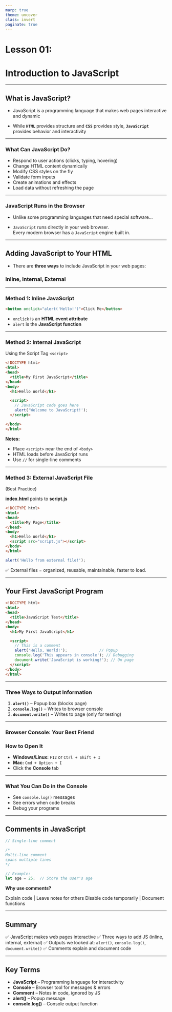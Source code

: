 ```yaml
---
marp: true
theme: uncover
class: invert
paginate: true
---
```


# Lesson 01: 
# Introduction to JavaScript

---

## What is JavaScript?

* JavaScript is a programming language that makes web pages interactive and dynamic

* While **`HTML`** provides structure and **`CSS`** provides style, **`JavaScript`** provides behavior and interactivity

---

### What Can JavaScript Do?

- Respond to user actions (clicks, typing, hovering)  
- Change HTML content dynamically  
- Modify CSS styles on the fly  
- Validate form inputs  
- Create animations and effects  
- Load data without refreshing the page  

---

### JavaScript Runs in the Browser

* Unlike some programming languages that need 
special software...  

* `JavaScript` runs directly in your web browser.  
Every modern browser has a `JavaScript` engine built in.

---

## Adding JavaScript to Your HTML

* There are **three ways** to include JavaScript in your web pages:
### Inline, Internal, External

---

### Method 1: Inline JavaScript

```html
<button onclick="alert('Hello!')">Click Me</button>
````

* `onclick` is an **HTML event attribute**
* `alert` is the **JavaScript function**



---

### Method 2: Internal JavaScript 
Using the Script Tag `<script>`

```html
<!DOCTYPE html>
<html>
<head>
  <title>My First JavaScript</title>
</head>
<body>
  <h1>Hello World</h1>

  <script>
    // JavaScript code goes here
    alert('Welcome to JavaScript!');
  </script>

</body>
</html>
```

**Notes:**

* Place `<script>` near the end of `<body>`
* HTML loads before JavaScript runs
* Use `//` for single-line comments

---

### Method 3: External JavaScript File 
(Best Practice)

**index.html** points to **script.js**

```html
<!DOCTYPE html>
<html>
<head>
  <title>My Page</title>
</head>
<body>
  <h1>Hello World</h1>
  <script src="script.js"></script>
</body>
</html>
```

```javascript
alert('Hello from external file!');
```

✅ External files = organized, reusable, maintainable, faster to load.

---

## Your First JavaScript Program

```html
<!DOCTYPE html>
<html>
<head>
  <title>JavaScript Test</title>
</head>
<body>
  <h1>My First JavaScript</h1>

  <script>
    // This is a comment
    alert('Hello, World!');              // Popup
    console.log('This appears in console'); // Debugging
    document.write('JavaScript is working!'); // On page
  </script>
</body>
</html>
```

---

### Three Ways to Output Information

1. **`alert()`** – Popup box (blocks page)
2. **`console.log()`** – Writes to browser console 
3. **`document.write()`** – Writes to page (only for testing)

---

### Browser Console: Your Best Friend

### How to Open It

* **Windows/Linux:** `F12` or `Ctrl + Shift + I`
* **Mac:** `Cmd + Option + I`
* Click the **Console** tab

---

### What You Can Do in the Console

* See `console.log()` messages
* See errors when code breaks
* Debug your programs

---

## Comments in JavaScript

```javascript
// Single-line comment

/*
Multi-line comment
spans multiple lines
*/

// Example:
let age = 25;  // Store the user's age
```

**Why use comments?**

Explain code  |  Leave notes for others
Disable code temporarily  |  Document functions

---

## Summary

✅ JavaScript makes web pages interactive
✅ Three ways to add JS (inline, internal, external)
✅ Outputs we looked at: `alert()`, `console.log()`, `document.write()`
✅ Comments explain and document code

---


## Key Terms

* **JavaScript** – Programming language for interactivity
* **Console** – Browser tool for messages & errors
* **Comment** – Notes in code, ignored by JS
* **alert()** – Popup message
* **console.log()** – Console output function

```
